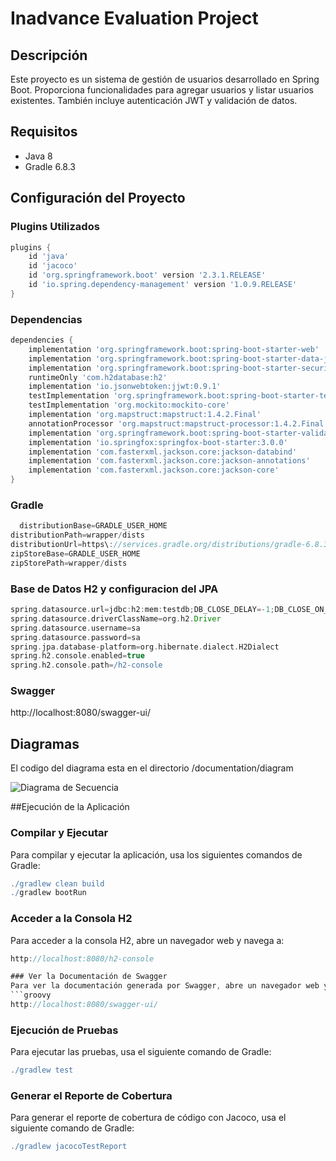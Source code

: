 # Inadvance Evaluation Project

## Descripción
Este proyecto es un sistema de gestión de usuarios desarrollado en Spring Boot. Proporciona funcionalidades para agregar usuarios y listar usuarios existentes. También incluye autenticación JWT y validación de datos.

## Requisitos
- Java 8
- Gradle 6.8.3

## Configuración del Proyecto

### Plugins Utilizados
```groovy
plugins {
    id 'java'
    id 'jacoco'
    id 'org.springframework.boot' version '2.3.1.RELEASE'
    id 'io.spring.dependency-management' version '1.0.9.RELEASE'
}
```
### Dependencias
```groovy
dependencies {
    implementation 'org.springframework.boot:spring-boot-starter-web'
    implementation 'org.springframework.boot:spring-boot-starter-data-jpa'
    implementation 'org.springframework.boot:spring-boot-starter-security'
    runtimeOnly 'com.h2database:h2'
    implementation 'io.jsonwebtoken:jjwt:0.9.1'
    testImplementation 'org.springframework.boot:spring-boot-starter-test'
    testImplementation 'org.mockito:mockito-core'
    implementation 'org.mapstruct:mapstruct:1.4.2.Final'
    annotationProcessor 'org.mapstruct:mapstruct-processor:1.4.2.Final'
    implementation 'org.springframework.boot:spring-boot-starter-validation'
    implementation 'io.springfox:springfox-boot-starter:3.0.0'
    implementation 'com.fasterxml.jackson.core:jackson-databind'
    implementation 'com.fasterxml.jackson.core:jackson-annotations'
    implementation 'com.fasterxml.jackson.core:jackson-core'
}
```

### Gradle
```groovy
  distributionBase=GRADLE_USER_HOME
distributionPath=wrapper/dists
distributionUrl=https\://services.gradle.org/distributions/gradle-6.8.3-bin.zip
zipStoreBase=GRADLE_USER_HOME
zipStorePath=wrapper/dists
```

### Base de Datos H2 y configuracion del JPA
```groovy
spring.datasource.url=jdbc:h2:mem:testdb;DB_CLOSE_DELAY=-1;DB_CLOSE_ON_EXIT=FALSE
spring.datasource.driverClassName=org.h2.Driver
spring.datasource.username=sa
spring.datasource.password=sa
spring.jpa.database-platform=org.hibernate.dialect.H2Dialect
spring.h2.console.enabled=true
spring.h2.console.path=/h2-console
```

### Swagger
http://localhost:8080/swagger-ui/

## Diagramas
El codigo del diagrama esta en el directorio /documentation/diagram

![Diagrama de Secuencia](https://www.plantuml.com/plantuml/png/bLFDRi8m3BxtAN9i3y2zXudzSDYa2GJb0IpYeOZGPBOBwzkl6H14bqtb4Yd-VlmbigSiGDBiRGORSQJMZ9I5GuqUVYxFhXPorYALQZ5VLMe2taoQ3k49Q9tTSA9gXNGm6tpTUrigmgrXGGf07eubVZR8ybBDYwp7lXYyW_UXPND3hrpQ8mhKA1KW59AD-iG3MAD1SBO7O_C0ZxSefrjHt6Mn0EQZ8nrTOk5EeqTB2BgzHlfJlaJls8YZjbJurNqvFxN_lEHAJ__Q1rZ6LA-tewp5T8mjraWWMBaTrkTiPp1jAO4u93x30S-6Gw86kWxL8UDq6g9kSF8e6pP2IsJlQiPE-hjFObrIcYiU9QMwa6Qr66d7RfVtf4KsnLg7BVq6)

##Ejecución de la Aplicación
### Compilar y Ejecutar
Para compilar y ejecutar la aplicación, usa los siguientes comandos de Gradle:
```groovy
./gradlew clean build
./gradlew bootRun
```

### Acceder a la Consola H2
Para acceder a la consola H2, abre un navegador web y navega a:
```groovy
http://localhost:8080/h2-console

### Ver la Documentación de Swagger
Para ver la documentación generada por Swagger, abre un navegador web y navega a:
```groovy
http://localhost:8080/swagger-ui/
```

### Ejecución de Pruebas
Para ejecutar las pruebas, usa el siguiente comando de Gradle:
```groovy
./gradlew test
```


### Generar el Reporte de Cobertura
Para generar el reporte de cobertura de código con Jacoco, usa el siguiente comando de Gradle:
```groovy
./gradlew jacocoTestReport
```

